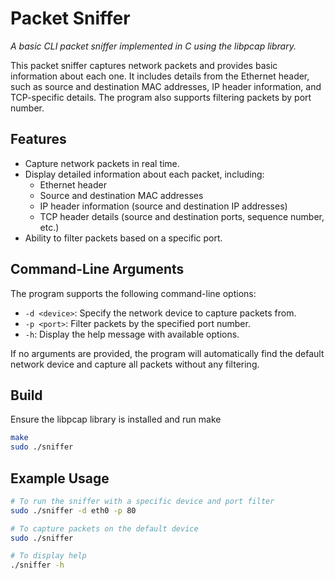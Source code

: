 # Packet Sniffer
*A basic CLI packet sniffer implemented in C using the libpcap library.*

This packet sniffer captures network packets and provides basic information about each one. It includes details from the Ethernet header, such as source and destination MAC addresses, IP header information, and TCP-specific details. The program also supports filtering packets by port number.

## Features
- Capture network packets in real time.
- Display detailed information about each packet, including:
  - Ethernet header
  - Source and destination MAC addresses
  - IP header information (source and destination IP addresses)
  - TCP header details (source and destination ports, sequence number, etc.)
- Ability to filter packets based on a specific port.

## Command-Line Arguments

The program supports the following command-line options:

- `-d <device>`: Specify the network device to capture packets from.
- `-p <port>`: Filter packets by the specified port number.
- `-h`: Display the help message with available options.

If no arguments are provided, the program will automatically find the default network device and capture all packets without any filtering.

## Build
Ensure the libpcap library is installed and run make
```bash
make
sudo ./sniffer
```

## Example Usage

```bash
# To run the sniffer with a specific device and port filter
sudo ./sniffer -d eth0 -p 80

# To capture packets on the default device
sudo ./sniffer

# To display help
./sniffer -h
```

